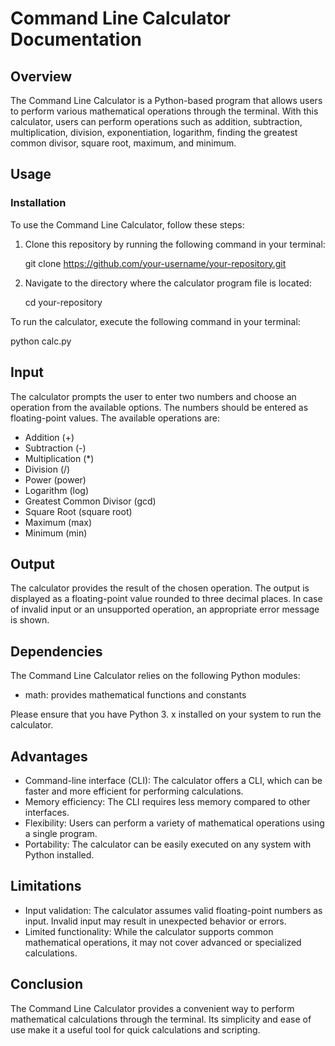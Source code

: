 # Command Line Calculator Documentation

## Overview

The Command Line Calculator is a Python-based program that allows users to perform various mathematical operations through the terminal. With this calculator, users can perform operations such as addition, subtraction, multiplication, division, exponentiation, logarithm, finding the greatest common divisor, square root, maximum, and minimum.

## Usage

### Installation
To use the Command Line Calculator, follow these steps:

1. Clone this repository by running the following command in your terminal:

   git clone https://github.com/your-username/your-repository.git

2. Navigate to the directory where the calculator program file is located:
 
   cd your-repository

To run the calculator, execute the following command in your terminal:

python calc.py


## Input

The calculator prompts the user to enter two numbers and choose an operation from the available options. The numbers should be entered as floating-point values. The available operations are:
- Addition (+)
- Subtraction (-)
- Multiplication (*)
- Division (/)
- Power (power)
- Logarithm (log)
- Greatest Common Divisor (gcd)
- Square Root (square root)
- Maximum (max)
- Minimum (min)

## Output

The calculator provides the result of the chosen operation. The output is displayed as a floating-point value rounded to three decimal places. In case of invalid input or an unsupported operation, an appropriate error message is shown.

## Dependencies

The Command Line Calculator relies on the following Python modules:
- math: provides mathematical functions and constants

Please ensure that you have Python 3. x installed on your system to run the calculator.

## Advantages

- Command-line interface (CLI): The calculator offers a CLI, which can be faster and more efficient for performing calculations.
- Memory efficiency: The CLI requires less memory compared to other interfaces.
- Flexibility: Users can perform a variety of mathematical operations using a single program.
- Portability: The calculator can be easily executed on any system with Python installed.

## Limitations

- Input validation: The calculator assumes valid floating-point numbers as input. Invalid input may result in unexpected behavior or errors.
- Limited functionality: While the calculator supports common mathematical operations, it may not cover advanced or specialized calculations.

## Conclusion

The Command Line Calculator provides a convenient way to perform mathematical calculations through the terminal. Its simplicity and ease of use make it a useful tool for quick calculations and scripting.

